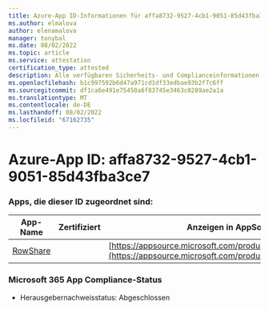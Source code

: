 ```yaml
---
title: Azure-App ID-Informationen für affa8732-9527-4cb1-9051-85d43fba3ce7
ms.author: elmalova
author: elenamalova
manager: tonybal
ms.date: 08/02/2022
ms.topic: article
ms.service: attestation
certification_type: attested
description: Alle verfügbaren Sicherheits- und Complianceinformationen für affa8732-9527-4cb1-9051-85d43fba3ce7.
ms.openlocfilehash: b1c997592b6d47a971cd1df33edbae93b2f7c6ff
ms.sourcegitcommit: df1ca6e491e75450a6f83745e3463c0289ae2a1a
ms.translationtype: MT
ms.contentlocale: de-DE
ms.lasthandoff: 08/02/2022
ms.locfileid: "67162735"
---
```

# <a name="azure-app-id-affa8732-9527-4cb1-9051-85d43fba3ce7"></a>Azure-App ID: affa8732-9527-4cb1-9051-85d43fba3ce7


### <a name="apps-associated-with-this-id"></a>Apps, die dieser ID zugeordnet sind:
| **App-Name** | **Zertifiziert** | **Anzeigen in AppSource** |
|--------------|---------------|-----------------------|
| [RowShare](../forward/WA200002567.md) |  | [https://appsource.microsoft.com/product/office/WA200002567](https://appsource.microsoft.com/product/office/WA200002567) |

### <a name="microsoft-365-app-compliance-status"></a>Microsoft 365 App Compliance-Status
- Herausgebernachweisstatus: Abgeschlossen
